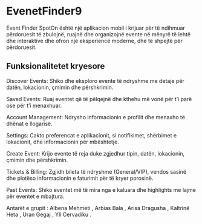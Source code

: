 # EvenetFinder9
Event Finder 
SpotOn është një aplikacion mobil i krijuar për të ndihmuar përdoruesit të zbulojnë, ruajnë dhe organizojnë evente në mënyrë të lehtë dhe interaktive dhe ofron një eksperiencë moderne, dhe të shpejtë për përdoruesit.

## Funksionalitetet kryesore
Discover Events: Shiko dhe eksploro evente të ndryshme me detaje për datën, lokacionin, çmimin dhe përshkrimin.  

Saved Events: Ruaj eventet që të pëlqejnë dhe kthehu më vonë për t’i parë ose për t’i menaxhuar.  

Account Management: Ndrysho informacionin e profilit dhe menaxho të dhënat e llogarisë.  

Settings: Cakto preferencat e aplikacionit, si notifikimet, shërbimet e lokacionit, dhe informacionin për mbështetje.  

Create Event: Krijo evente të reja duke zgjedhur tipin, datën, lokacionin, çmimin dhe përshkrimin.  

Tickets & Billing: Zgjidh bileta të ndryshme (General/VIP), vendos sasinë dhe plotëso informacionin e faturimit për të kryer porosinë.  

Past Events: Shiko eventet më të mira nga e kaluara dhe highlights me lajme për eventet e mbajtura.

Antarët e grupit : 
Albena Mehmeti , Arbias Bala , Arisa Dragusha , Kaltrinë Heta , Uran Gegaj , Yll Cervadiku .